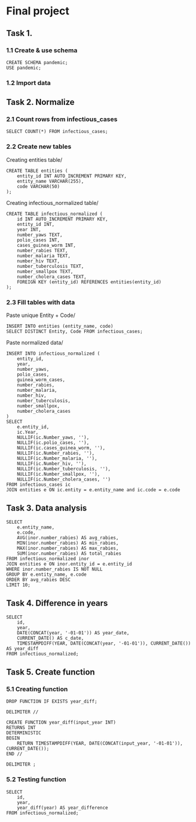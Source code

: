 # Final project

## Task 1.

### 1.1 Create & use schema 
```
CREATE SCHEMA pandemic;
USE pandemic; 
```

### 1.2 Import data


## Task 2. Normalize

### 2.1 Count rows from infectious_cases
```
SELECT COUNT(*) FROM infectious_cases;
```

### 2.2 Create new tables

Creating entities table/
```
CREATE TABLE entities (
	entity_id INT AUTO_INCREMENT PRIMARY KEY,
	entity_name VARCHAR(255),
	code VARCHAR(50)
);
```

Creating infectious_normalized table/
```
CREATE TABLE infectious_normalized (
	id INT AUTO_INCREMENT PRIMARY KEY,
	entity_id INT,
	year INT,
	number_yaws TEXT,
	polio_cases INT,
	cases_guinea_worm INT,
	number_rabies TEXT,
	number_malaria TEXT,
	number_hiv TEXT,
	number_tuberculosis TEXT,
	number_smallpox TEXT,
	number_cholera_cases TEXT,
	FOREIGN KEY (entity_id) REFERENCES entities(entity_id)
);
```

### 2.3 Fill tables with data

Paste unique Entity + Code/
```
INSERT INTO entities (entity_name, code)
SELECT DISTINCT Entity, Code FROM infectious_cases;
```

Paste normalized data/
```
INSERT INTO infectious_normalized (
	entity_id,
	year,
	number_yaws,
	polio_cases,
	guinea_worm_cases,
	number_rabies,
	number_malaria,
	number_hiv,
	number_tuberculosis,
	number_smallpox,
	number_cholera_cases
)
SELECT 
	e.entity_id,
	ic.Year,
	NULLIF(ic.Number_yaws, ''),
    NULLIF(ic.polio_cases, ''),
    NULLIF(ic.cases_guinea_worm, ''),
    NULLIF(ic.Number_rabies, ''),
    NULLIF(ic.Number_malaria, ''),
    NULLIF(ic.Number_hiv, ''),
    NULLIF(ic.Number_tuberculosis, ''),
    NULLIF(ic.Number_smallpox, ''),
    NULLIF(ic.Number_cholera_cases, '')
FROM infectious_cases ic
JOIN entities e ON ic.entity = e.entity_name and ic.code = e.code
```

## Task 3. Data analysis

```
SELECT 
	e.entity_name,
	e.code,
	AVG(inor.number_rabies) AS avg_rabies,
	MIN(inor.number_rabies) AS min_rabies,
	MAX(inor.number_rabies) AS max_rabies,
	SUM(inor.number_rabies) AS total_rabies
FROM infectious_normalized inor
JOIN entities e ON inor.entity_id = e.entity_id
WHERE inor.number_rabies IS NOT NULL
GROUP BY e.entity_name, e.code
ORDER BY avg_rabies DESC
LIMIT 10;
```

## Task 4. Difference in years
```
SELECT 
	id,
	year,
	DATE(CONCAT(year, '-01-01')) AS year_date,
	CURRENT_DATE() AS c_date,
	TIMESTAMPDIFF(YEAR, DATE(CONCAT(year, '-01-01')), CURRENT_DATE()) AS year_diff
FROM infectious_normalized;
```

## Task 5. Create function

### 5.1 Creating function
```
DROP FUNCTION IF EXISTS year_diff;

DELIMITER //

CREATE FUNCTION year_diff(input_year INT)
RETURNS INT
DETERMINISTIC
BEGIN
	RETURN TIMESTAMPDIFF(YEAR, DATE(CONCAT(input_year, '-01-01')), CURRENT_DATE());
END //

DELIMITER ;
```

### 5.2 Testing function
```
SELECT 
	id, 
	year, 
	year_diff(year) AS year_difference
FROM infectious_normalized;
```
